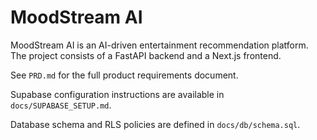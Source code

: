 # MoodStream AI

MoodStream AI is an AI-driven entertainment recommendation platform. The project consists of a FastAPI backend and a Next.js frontend.

See `PRD.md` for the full product requirements document.

Supabase configuration instructions are available in `docs/SUPABASE_SETUP.md`.

Database schema and RLS policies are defined in `docs/db/schema.sql`.
